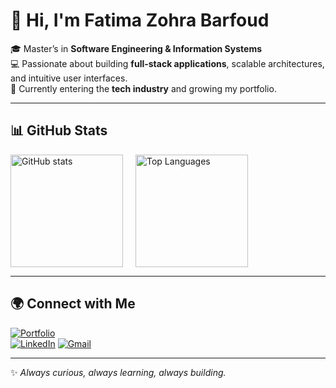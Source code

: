 # 👋 Hi, I'm Fatima Zohra Barfoud

🎓 Master’s in **Software Engineering & Information Systems**  
💻 Passionate about building **full-stack applications**, scalable architectures, and intuitive user interfaces.  
🚀 Currently entering the **tech industry** and growing my portfolio.  

---

## 📊 GitHub Stats

<div style="display: flex; gap: 20px; align-items: flex-start;">

  <img src="https://github-readme-stats.vercel.app/api?username=barfoud-fatima-zohra&show_icons=true&theme=tokyonight" alt="GitHub stats" height="180"/>
  
  <img style="marging-left: 10px" src="https://github-readme-stats.vercel.app/api/top-langs/?username=barfoud-fatima-zohra&layout=compact&theme=tokyonight" alt="Top Languages" height="180"/>

</div>


---

## 🌍 Connect with Me
[![Portfolio](https://img.shields.io/badge/Portfolio-coming%20soon-yellow?style=flat&logo=vercel)](#)  
[![LinkedIn](https://img.shields.io/badge/LinkedIn-Fatima%20Zohra-blue?style=flat&logo=linkedin)](https://www.linkedin.com/in/fatima-zohra-barfoud-6a2156241/) 
[![Gmail](https://img.shields.io/badge/Email-fatimazohra.barfoud22%40gmail.com-red?style=flat&logo=gmail)](mailto:fatimazohra.barfoud22@gmail.com)

---

✨ *Always curious, always learning, always building.*  

